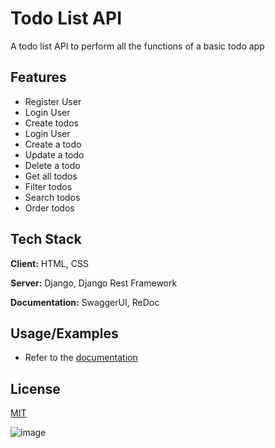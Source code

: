 
# Todo List API

A todo list API to perform all the functions of a basic todo app


## Features

- Register User
- Login User
- Create todos
- Login User
- Create a todo
- Update a todo
- Delete a todo
- Get all todos
- Filter todos
- Search todos
- Order todos

## Tech Stack

**Client:** HTML, CSS

**Server:** Django, Django Rest Framework

**Documentation:** SwaggerUI, ReDoc


## Usage/Examples

- Refer to the [documentation](http://d-todolist-api.herokuapp.com/)


## License

[MIT](https://choosealicense.com/licenses/mit/)


![image](https://user-images.githubusercontent.com/95668340/201289225-12fdb782-ab9e-4d9f-b7fd-9666ee7774c3.png)


